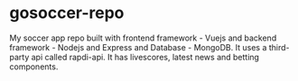 # gosoccer-repo
 My soccer app repo built with frontend framework - Vuejs and backend framework - Nodejs and Express and Database - MongoDB.
 It uses a third-party api called rapdi-api. It has livescores, latest news and betting components. 
